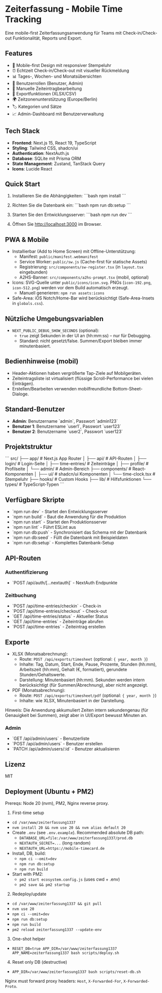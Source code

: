 # Zeiterfassung - Mobile Time Tracking

Eine mobile-first Zeiterfassungsanwendung für Teams mit Check-in/Check-out Funktionalität, Reports und Export.

## Features

- 📱 Mobile-first Design mit responsiver Stempeluhr
- ⏰ Echtzeit Check-in/Check-out mit visueller Rückmeldung
- 📊 Tages-, Wochen- und Monatsübersichten
- 🔐 Benutzerrollen (Benutzer, Admin)
- 📝 Manuelle Zeiteintragbearbeitung
- 📄 Exportfunktionen (XLSX/CSV)
- 🌍 Zeitzonenunterstützung (Europe/Berlin)
- 🏷️ Kategorien und Sätze
- 📈 Admin-Dashboard mit Benutzerverwaltung

## Tech Stack

- **Frontend**: Next.js 15, React 19, TypeScript
- **Styling**: Tailwind CSS, shadcn/ui
- **Authentication**: NextAuth.js
- **Database**: SQLite mit Prisma ORM
- **State Management**: Zustand, TanStack Query
- **Icons**: Lucide React

## Quick Start

1. Installieren Sie die Abhängigkeiten:
\`\`\`bash
npm install
\`\`\`

2. Richten Sie die Datenbank ein:
\`\`\`bash
npm run db:setup
\`\`\`

3. Starten Sie den Entwicklungsserver:
\`\`\`bash
npm run dev
\`\`\`

4. Öffnen Sie [http://localhost:3000](http://localhost:3000) im Browser.

## PWA & Mobile

- Installierbar (Add to Home Screen) mit Offline-Unterstützung:
  - Manifest: `public/manifest.webmanifest`
  - Service Worker: `public/sw.js` (Cache-first für statische Assets)
  - Registrierung: `src/components/sw-register.tsx` (in `layout.tsx` eingebunden)
  - A2HS-Banner: `src/components/a2hs-prompt.tsx` (mobil, optional)
- Icons: SVG-Quelle unter `public/icons/icon.svg`. PNGs (`icon-192.png`, `icon-512.png`) werden vor dem Build automatisch erzeugt.
  - Manuell generieren: `npm run assets:icons`
- Safe-Area: iOS Notch/Home-Bar wird berücksichtigt (Safe-Area-Insets in `globals.css`).

## Nützliche Umgebungsvariablen

- `NEXT_PUBLIC_DEBUG_SHOW_SECONDS` (optional):
  - `true` zeigt Sekunden in der UI an (hh:mm:ss) – nur für Debugging.
  - Standard: nicht gesetzt/false. Summen/Export bleiben immer minutenbasiert.

## Bedienhinweise (mobil)

- Header-Aktionen haben vergrößerte Tap-Ziele auf Mobilgeräten.
- Zeiteintragsliste ist virtualisiert (flüssige Scroll-Performance bei vielen Einträgen).
- Erstellen/Bearbeiten verwenden mobilfreundliche Bottom-Sheet-Dialoge.

## Standard-Benutzer

- **Admin**: Benutzername \`admin\`, Passwort \`admin123\`
- **Benutzer 1**: Benutzername \`user1\`, Passwort \`user123\`
- **Benutzer 2**: Benutzername \`user2\`, Passwort \`user123\`

## Projektstruktur

\`\`\`
src/
├── app/                 # Next.js App Router
│   ├── api/            # API-Routen
│   ├── login/          # Login-Seite
│   ├── time-entries/   # Zeiteinträge
│   ├── profile/        # Profilseite
│   └── admin/          # Admin-Bereich
├── components/         # React-Komponenten
│   ├── ui/            # shadcn/ui Komponenten
│   └── time-clock.tsx # Stempeluhr
├── hooks/             # Custom Hooks
├── lib/               # Hilfsfunktionen
└── types/             # TypeScript-Typen
\`\`\`

## Verfügbare Skripte

- \`npm run dev\` - Startet den Entwicklungsserver
- \`npm run build\` - Baut die Anwendung für die Produktion
- \`npm run start\` - Startet den Produktionsserver
- \`npm run lint\` - Führt ESLint aus
- \`npm run db:push\` - Synchronisiert das Schema mit der Datenbank
- \`npm run db:seed\` - Füllt die Datenbank mit Beispieldaten
- \`npm run db:setup\` - Komplettes Datenbank-Setup

## API-Routen

### Authentifizierung
- \`POST /api/auth/[...nextauth]\` - NextAuth Endpunkte

### Zeitbuchung
- \`POST /api/time-entries/checkin\` - Check-in
- \`POST /api/time-entries/checkout\` - Check-out
- \`GET /api/time-entries/status\` - Aktueller Status
- \`GET /api/time-entries\` - Zeiteinträge abrufen
- \`POST /api/time-entries\` - Zeiteintrag erstellen

## Exporte

- XLSX (Monatsabrechnung):
  - Route: `POST /api/exports/timesheet` (optional: `{ year, month }`)
  - Inhalte: Tag, Datum, Start, Ende, Pause, Prozente, Stunden (hh:mm), Arbeitszeit (hh:mm), Gehalt (€, formatiert), gerundete Stunden/Gehaltswerte.
  - Darstellung: Minutenbasiert (hh:mm). Sekunden werden intern berücksichtigt (für Summen/Abrechnung), aber nicht angezeigt.
- PDF (Monatsabrechnung):
  - Route: `POST /api/exports/timesheet/pdf` (optional: `{ year, month }`)
  - Inhalte: wie XLSX, Minutenbasiert in der Darstellung.

Hinweis: Die Anwendung akkumuliert Zeiten intern sekundengenau (für Genauigkeit bei Summen), zeigt aber in UI/Export bewusst Minuten an.

### Admin
- \`GET /api/admin/users\` - Benutzerliste
- \`POST /api/admin/users\` - Benutzer erstellen
- \`PATCH /api/admin/users/:id\` - Benutzer aktualisieren

## Lizenz

MIT
## Deployment (Ubuntu + PM2)

Prereqs: Node 20 (nvm), PM2, Nginx reverse proxy.

1) First-time setup
- `cd /var/www/zeiterfassung1337`
- `nvm install 20 && nvm use 20 && nvm alias default 20`
- Create `.env` (see `.env.example`). Recommended absolute DB path:
  - `DATABASE_URL=file:/var/www/zeiterfassung1337/prod.db`
  - `NEXTAUTH_SECRET=...` (long random)
  - `NEXTAUTH_URL=https://mobile-timecard.de`
- Install, DB, build:
  - `npm ci --omit=dev`
  - `npm run db:setup`
  - `npm run build`
- Start with PM2:
  - `pm2 start ecosystem.config.js` (uses cwd + .env)
  - `pm2 save && pm2 startup`

2) Redeploy/update
- `cd /var/www/zeiterfassung1337 && git pull`
- `nvm use 20`
- `npm ci --omit=dev`
- `npm run db:setup`
- `npm run build`
- `pm2 reload zeiterfassung1337 --update-env`

3) One-shot helper
- `RESET_DB=true APP_DIR=/var/www/zeiterfassung1337 APP_NAME=zeiterfassung1337 bash scripts/deploy.sh`

4) Reset only DB (destructive)
- `APP_DIR=/var/www/zeiterfassung1337 bash scripts/reset-db.sh`

Nginx must forward proxy headers: `Host`, `X-Forwarded-For`, `X-Forwarded-Proto`.

